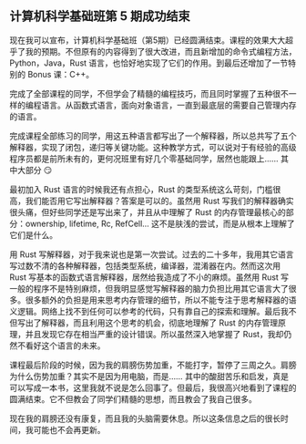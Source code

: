 <div class="inner">
<h2>计算机科学基础班第 5 期成功结束</h2>
<p>现在我可以宣布，计算机科学基础班（第5期）已经圆满结束。课程的效果大大超乎了我的预期。不但原有的内容得到了很大改进，而且新增加的命令式编程方法，Python，Java，Rust 语言，也恰好地实现了它们的作用。到最后还增加了一节特别的 Bonus 课：C++。</p>
<p>完成了全部课程的同学，不但学会了精髓的编程技巧，而且同时掌握了五种很不一样的编程语言。从函数式语言，面向对象语言，一直到最底层的需要自己管理内存的语言。</p>
<p>完成课程全部练习的同学，用这五种语言都写出了一个解释器，所以总共写了五个解释器，实现了闭包，递归等关键功能。这种教学方式，可以说对于有经验的高级程序员都是前所未有的，更何况班里有好几个零基础同学，居然也能跟上…… 其中大部分 😏</p>
<p>最初加入 Rust 语言的时候我还有点担心，Rust 的类型系统这么苛刻，门槛很高，我们能否用它写出解释器？答案是可以的。虽然用 Rust 写我们的解释器确实很头痛，但好些同学还是写出来了，并且从中理解了 Rust 的内存管理最核心的部分：ownership, lifetime, Rc, RefCell… 这不是肤浅的尝试，而是从根本上理解了它们是什么。</p>
<p>用 Rust 写解释器，对于我来说也是第一次尝试。过去的二十多年，我用其它语言写过数不清的各种解释器，包括类型系统，编译器，混淆器在内。然而这次用 Rust 写基本的函数式语言解释器，居然给我造成了不小的麻烦。虽然用 Rust 写一般的程序不是特别麻烦，但我明显感觉写解释器的脑力负担比用其它语言大了很多。很多额外的负担是用来思考内存管理的细节，所以不能专注于思考解释器的语义逻辑。网络上找不到任何可以参考的代码，只有靠自己的探索和理解。最后我不但写出了解释器，而且利用这个思考的机会，彻底地理解了 Rust 的内存管理原理，并且发现它存在相当严重的设计错误。所以虽然深入地掌握了 Rust，我却仍然不看好这个语言的未来。</p>
<p>课程最后阶段的时候，因为我的肩膀伤势加重，不能打字，暂停了三周之久。肩膀为什么伤势加重？其实不是因为用电脑，而是…… 其中的酸甜苦乐和启发，真是可以写成一本书，这里我就不说是怎么回事了。但最后，我很高兴地看到了课程的圆满结束。它不但教会了同学们精髓的思想，而且教会了我自己很多。</p>
<p>现在我的肩膀还没有康复，而且我的头脑需要休息。所以这条信息之后的很长时间，我可能也不会再更新。</p>
</div>
    